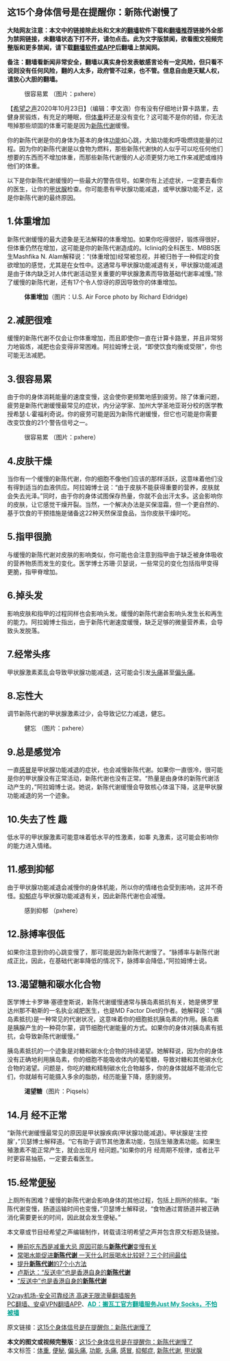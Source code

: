  <h2>这15个身体信号是在提醒你：新陈代谢慢了</h2> <p class="notice"><b>大陆网友注意：本文中的链接除此处和文末的<a href="https://github.com/bannedbook/fanqiang" >翻墙</a>软件下载和<a href="https://github.com/killgcd/justmysocks/blob/master/README.md">翻墙推荐</a>链接外全部为禁网链接，未翻墙状态下打不开，请勿点击。此为文字版禁闻，欲看图文视频完整版和更多禁闻，请下载<a href="https://github.com/bannedbook/fanqiang">翻墙软件或APP</a>后翻墙上禁闻网。</p><p>备注：翻墙看新闻非常安全，翻墙以真实身份发表敏感言论有一定风险，但只看不说则没有任何风险，翻的人太多，政府管不过来，也不管。信息自由是天赋人权，请放心大胆的翻墙。</b></p>  <div class="entry"> <figure><figcaption>很容易累   （图片：pxhere）</figcaption></figure> <p>【<span class='wp_keywordlink_affiliate'><a href="https://www.soundofhope.org" title="希望之声" target="_blank">希望之声</a></span>2020年10月23日】（编辑：李文涵）你有没有仔细地计算卡路里，去健身房锻炼，有充足的睡眠，但<a href="https://www.bannedbook.org/bnews/tag/%E4%BD%93%E9%87%8D/" class="st_tag internal_tag" rel="tag" title="标签 体重 下的日志">体重</a>秤还是没有变化？这可能不是你的错，你无法甩掉那些顽固的体重可能是因为<a href="https://www.bannedbook.org/bnews/tag/%E6%96%B0%E9%99%88%E4%BB%A3%E8%B0%A2/" class="st_tag internal_tag" rel="tag" title="标签 新陈代谢 下的日志">新陈代谢</a>缓慢。</p> <p>你的新陈代谢是你的身体为基本的身体<a href="https://www.bannedbook.org/bnews/tag/%E5%8A%9F%E8%83%BD/" class="st_tag internal_tag" rel="tag" title="标签 功能 下的日志">功能</a>如心跳，大脑功能和呼吸燃烧能量的过程。因为你的新陈代谢是以食物为燃料，那些新陈代谢快的人似乎可以吃任何他们想要的东西而不增加体重，而那些新陈代谢慢的人必须更努力地工作来减肥或维持他们的体重。</p> <p>以下是你新陈代谢缓慢的一些最大的警告信号。如果你有上述症状，一定要去看你的医生，让你的<a href="https://www.bannedbook.org/bnews/tag/%E7%94%B2%E7%8A%B6%E8%85%BA/" class="st_tag internal_tag" rel="tag" title="标签 甲状腺 下的日志">甲状腺</a>检查。你可能患有甲状腺功能减退，或甲状腺功能不足，这是你新陈代谢的最终原因。</p> <h2><strong>1.体重增加</strong></h2> <p>新陈代谢缓慢的最大迹象是无法解释的体重增加。如果你吃得很好，锻炼得很好，但体重仍然在增加，这可能是你的新陈代谢造成的。Icliniq的全科医生、MBBS医生Mashfika N. Alam解释说：“(体重增加)经常被忽视，并被归咎于一种假定的食欲增加的感觉，尤其是在女性中。这通常与甲状腺功能减退有关，甲状腺功能减退是由于体内缺乏对人体代谢活动至关重要的甲状腺激素而导致基础代谢率减慢。”除了缓慢的新陈代谢，还有17个令人惊讶的原因导致你的体重增加。</p> <figure><figcaption><strong>体重增加</strong>（图片：U.S. Air Force photo by Richard Eldridge)</figcaption></figure> <h2><strong>2.减肥很难</strong></h2> <p>缓慢的新陈代谢不仅会让你体重增加，而且即使你一直在计算卡路里，并且非常努力地锻炼，减肥也会变得非常困难。阿拉姆博士说，“即使饮食均衡或受限”，你也可能无法减肥。</p>  <h2><strong>3.很容易累</strong></h2> <p>由于你的身体消耗能量的速度变慢，这会使你更频繁地感到疲劳。除了体重问题，疲劳是新陈代谢缓慢最常见的症状，内分泌学家、加州大学圣地亚哥分校的医学教授希瑟·L·霍福利奇说。你的疲劳可能是因为新陈代谢缓慢，但它也可能是你需要改变饮食的21个警告信号之一。</p> <figure><figcaption>很容易累 （图片：pxhere）</figcaption></figure> <h2><strong>4.皮肤干燥</strong></h2> <p>当你有一个缓慢的新陈代谢，你的细胞不像他们应该的那样活跃，这意味着他们没有得到适当的血液供应。阿拉姆博士说：“由于皮肤不能获得重要的营养，皮肤就会失去光泽。”同时，由于你的身体试图保存热量，你就不会出汗太多。这会影响你的皮肤，让它感觉干燥开裂。当然，一个解决办法是买保湿霜，但一个更自然的、基于饮食的干预措施是储备这22种天然保湿食品，当你皮肤干燥时吃。</p> <h2><strong>5.指甲很脆</strong></h2> <p>与缓慢的新陈代谢对皮肤的影响类似，你可能也会注意到指甲由于缺乏被身体吸收的营养物质而发生的变化。医学博士苏珊·贝瑟说，一些常见的变化包括指甲变得更脆，指甲脊增加。</p> <h2><strong>6.掉头发</strong></h2> <p>影响皮肤和指甲的过程同样也会影响头发。缓慢的新陈代谢会影响头发生长和再生的能力。阿拉姆博士指出，由于新陈代谢速度缓慢，缺乏足够的微量营养素，会导致头发脱落。</p> <h2><strong>7.经常头疼</strong></h2> <p>甲状腺激素紊乱会导致甲状腺功能减退，这可能会引发<a href="https://www.bannedbook.org/bnews/tag/%e5%a4%b4%e7%97%9b/" class="st_tag internal_tag" rel="tag" title="标签 头痛 下的日志">头痛</a>甚至<a href="https://www.bannedbook.org/bnews/tag/%e5%81%8f%e5%a4%b4%e7%97%9b/" class="st_tag internal_tag" rel="tag" title="标签 偏头痛 下的日志">偏头痛</a>。</p>  <h2><strong>8.忘性大</strong></h2> <p>调节新陈代谢的甲状腺激素过少，会导致记忆力减退，健忘。</p> <figure><figcaption>健忘 （图片：pxhere）</figcaption></figure> <h2><strong>9.总是感觉冷</strong></h2> <p>一直<a href="https://www.bannedbook.org/bnews/tag/%E6%84%9F%E5%86%92/" class="st_tag internal_tag" rel="tag" title="标签 感冒 下的日志">感冒</a>是甲状腺功能减退的症状，也会减慢新陈代谢。如果你一直很冷，很可能是你的甲状腺没有正常活动，新陈代谢也没有正常。“热量是由身体的新陈代谢活动产生的，”阿拉姆博士说。她说，新陈代谢缓慢会导致核心体温下降，这是甲状腺功能减退的另一个迹象。</p> <h2><strong>10.失去了性 趣</strong></h2> <p>低水平的甲状腺激素可能意味着低水平的性激素，如睾 丸激素，这可能会影响你的能力进入情绪。</p> <h2><strong>11.感到抑郁</strong></h2> <p>由于甲状腺功能减退会减慢你的身体机能，所以你的情绪也会受到影响，这并不奇怪。<a href="https://www.bannedbook.org/bnews/tag/%e6%8a%91%e9%83%81%e7%97%87/" class="st_tag internal_tag" rel="tag" title="标签 抑郁症 下的日志">抑郁症</a>与甲状腺功能减退有关，因此新陈代谢也会减慢。</p> <figure><figcaption>感到抑郁 （pxhere）</figcaption></figure> <h2><strong>12.脉搏率很低</strong></h2> <p>如果你注意到你的心跳变慢了，那可能是因为新陈代谢慢了。“脉搏率与新陈代谢成正比，因此，在基础代谢率降低的情况下，脉搏率会降低，”阿拉姆博士说。</p>  <h2><strong>13.渴望糖和碳水化合物</strong></h2> <p>医学博士卡罗琳·塞德奎斯说，新陈代谢缓慢通常与胰岛素抵抗有关，她是佛罗里达州那不勒斯的一名执业减肥医生，也是MD Factor Diet的作者。她解释说：“(胰岛素抵抗)是一种常见的代谢状况，这意味着你的细胞抵抗胰岛素的作用。胰岛素是胰腺产生的一种荷尔蒙，调节细胞代谢能量的方式。如果你的身体对胰岛素有抵抗，会导致新陈代谢缓慢。”</p> <p>胰岛素抵抗的一个迹象是对糖和碳水化合物的持续渴望。她解释说，因为你的身体没有正确地利用胰岛素，你的细胞不能吸收体内的葡萄糖，导致对糖和其他碳水化合物的渴望。问题是，你吃的糖和精制碳水化合物越多，你的身体就越不能消化它们，你就越有可能摄入多余的脂肪，经历能量下降，感到疲劳。</p> <figure><figcaption><strong>渴望糖</strong>（图片：Piqsels）</figcaption></figure> <h2><strong>14.月 经不正常</strong></h2> <p>“新陈代谢缓慢最常见的原因是甲状腺疾病(甲状腺功能减退)。甲状腺是‘主控腺’，”贝瑟博士解释道。“它有助于调节其他激素功能，包括生殖激素功能。如果生殖激素不能正常产生，就会出现月 经问题。”如果你的月 经周期不规律，或者比平时更容易抽筋，一定要去看医生。</p> <h2><strong>15.经常<a href="https://www.bannedbook.org/bnews/tag/%e4%be%bf%e7%a7%98/" class="st_tag internal_tag" rel="tag" title="标签 便秘 下的日志">便秘</a></strong></h2> <p>上厕所有困难？缓慢的新陈代谢会影响身体的其他过程，包括上厕所的频率。“新陈代谢变慢，肠道运输时间也变慢，”贝瑟博士解释说，“食物通过胃肠道并被正确消化需要更长的时间，因此就会发生便秘。”</p> <p>本文章或节目经希望之声编辑制作，转载请注明希望之声并包含原文标题及链接。</p>  <ul class='op-related-articles' title='相关阅读'> <li><a href='https://www.bannedbook.org/bnews/health/20200625/1350215.html' target='_blank'>睡前吃东西是减重大忌 原因可能与<b>新陈代谢</b>变慢有关</a></li> <li><a href='https://www.bannedbook.org/bnews/health/20200519/1330800.html' target='_blank'>常喝水能促进<b>新陈代谢</b> 一天什么时辰喝水比较好？三个时间最佳</a></li> <li><a href='https://www.bannedbook.org/bnews/health/20200312/1292741.html' target='_blank'>提升<b>新陈代谢</b>的7个小方法</a></li> <li><a href='https://www.bannedbook.org/bnews/comments/20190812/1173462.html' target='_blank'>卢斯达：“反送中”也是香港自身的<b>新陈代谢</b></a></li> <li><a href='https://www.bannedbook.org/bnews/ssgc/20190811/1173230.html' target='_blank'>“反送中”也是香港自身的<b>新陈代谢</b></a></li> </ul> <p class="texttj"> <a href="https://github.com/bannedbook/fanqiang/wiki/V2ray%E6%9C%BA%E5%9C%BA" target="_blank">V2ray机场-安全可靠经济 高速无限流量翻墙服务</a><br/> <a href="https://github.com/bannedbook/fanqiang/wiki/%E7%A6%81%E9%97%BB%E7%BD%91%E5%AE%89%E5%8D%93%E7%BF%BB%E5%A2%99%E6%96%B0%E9%97%BBAPP" target="_blank">PC翻墙、安卓VPN翻墙APP</a>、<span onclick="window.open('https://github.com/killgcd/justmysocks/blob/master/README.md')" style="font-weight:bold;color:#00A191;cursor:pointer;text-decoration:underline;outline:none">AD：搬瓦工官方翻墙服务Just My Socks，不怕被墙</span></p><p>原文链接：<a class="src_link"  href="https://www.soundofhope.org/post/394840" target="_blank">这15个身体信号是在提醒你：新陈代谢慢了</a></p><a name='sharetosocial'></a>       <div><b>本文的图文或视频完整版</b>：<a href='https://www.bannedbook.org/bnews/comments/20201024/1419492.html'>这15个身体信号是在提醒你：新陈代谢慢了</a></div>  </div><!--END ENTRY--> <div class="postfooter"> <div>本文标签：<a href="https://www.bannedbook.org/bnews/tag/%E4%BD%93%E9%87%8D/" rel="tag">体重</a>, <a href="https://www.bannedbook.org/bnews/tag/%e4%be%bf%e7%a7%98/" rel="tag">便秘</a>, <a href="https://www.bannedbook.org/bnews/tag/%e5%81%8f%e5%a4%b4%e7%97%9b/" rel="tag">偏头痛</a>, <a href="https://www.bannedbook.org/bnews/tag/%E5%8A%9F%E8%83%BD/" rel="tag">功能</a>, <a href="https://www.bannedbook.org/bnews/tag/%e5%a4%b4%e7%97%9b/" rel="tag">头痛</a>, <a href="https://www.bannedbook.org/bnews/tag/%E6%84%9F%E5%86%92/" rel="tag">感冒</a>, <a href="https://www.bannedbook.org/bnews/tag/%e6%8a%91%e9%83%81%e7%97%87/" rel="tag">抑郁症</a>, <a href="https://www.bannedbook.org/bnews/tag/%E6%96%B0%E9%99%88%E4%BB%A3%E8%B0%A2/" rel="tag">新陈代谢</a>, <a href="https://www.bannedbook.org/bnews/tag/%E7%94%B2%E7%8A%B6%E8%85%BA/" rel="tag">甲状腺</a></div>  </div><!--END POSTFOOTER--> 